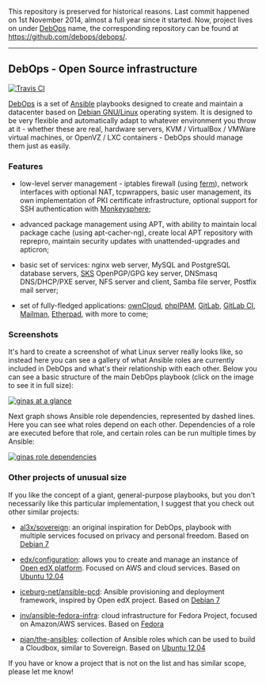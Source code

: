 This repository is preserved for historical reasons. Last commit happened on
1st November 2014, almost a full year since it started. Now, project lives on
under [DebOps](http://debops.org/) name, the corresponding repository can be
found at https://github.com/debops/debops/.

***

## DebOps - Open Source infrastructure

[![Travis CI](https://travis-ci.org/ginas/ginas.png?branch=master)](https://travis-ci.org/ginas/ginas)

[DebOps](http://debops.org/) is a set of [Ansible](http://ansible.com/) playbooks designed to create
and maintain a datacenter based on [Debian GNU/Linux](http://debian.org/)
operating system. It is designed to be very flexible and automatically adapt
to whatever environment you throw at it - whether these are real, hardware
servers, KVM / VirtualBox / VMWare virtual machines, or OpenVZ / LXC
containers - DebOps should manage them just as easily.

### Features

- low-level server management - iptables firewall (using
  [ferm](http://ferm.foo-projects.org/)), network interfaces with optional NAT,
  tcpwrappers, basic user management, its own implementation of PKI certificate
  infrastructure, optional support for SSH authentication with
  [Monkeysphere](http://monkeysphere.info/);

- advanced package management using APT, with ability to maintain local
  package cache (using apt-cacher-ng), create local APT repository with
  reprepro, maintain security updates with unattended-upgrades and apticron;

- basic set of services: nginx web server, MySQL and PostgreSQL database
  servers, [SKS](http://www.keysigning.org/sks/) OpenPGP/GPG key server, DNSmasq
  DNS/DHCP/PXE server, NFS server and client, Samba file server, Postfix mail
  server;

- set of fully-fledged applications: [ownCloud](http://owncloud.org/),
  [phpIPAM](http://phpipam.net/), [GitLab](http://gitlab.org/),
  [GitLab CI](https://www.gitlab.com/gitlab-ci/),
  [Mailman](http://list.org/), [Etherpad](http://etherpad.org/),
  with more to come;

### Screenshots

It's hard to create a screenshot of what Linux server really looks like, so
instead here you can see a gallery of what Ansible roles are currently
included in DebOps and what's their relationship with each other. Below you can
see a basic structure of the main DebOps playbook (click on the image to see
it in full size):

[![ginas at a glance](http://i.imgur.com/4fsJiRI.png)](http://i.imgur.com/4fsJiRI.png)

Next graph shows Ansible role dependencies, represented by dashed lines. Here
you can see what roles depend on each other. Dependencies of a role are
executed before that role, and certain roles can be run multiple times by
Ansible:

[![ginas role dependencies](http://i.imgur.com/DeMRCSp.png)](http://i.imgur.com/DeMRCSp.png)

### Other projects of unusual size

If you like the concept of a giant, general-purpose playbooks, but you don't
necessarily like this particular implementation, I suggest that you check out
other similar projects:

- [al3x/sovereign](https://github.com/al3x/sovereign): an original inspiration
  for DebOps, playbook with multiple services focused on privacy and personal
  freedom. Based on [Debian 7](https://www.debian.org/releases/wheezy/)

- [edx/configuration](https://github.com/edx/configuration): allows you to
  create and manage an instance of [Open edX platform](http://code.edx.org/).
  Focused on AWS and cloud services. Based on [Ubuntu
  12.04](http://releases.ubuntu.com/12.04/)

- [iceburg-net/ansible-pcd](https://github.com/iceburg-net/ansible-pcd):
  Ansible provisioning and deployment framework, inspired by Open edX
  project. Based on [Debian 7](https://www.debian.org/releases/wheezy/)

- [jnv/ansible-fedora-infra](https://github.com/jnv/ansible-fedora-infra):
  cloud infrastructure for Fedora Project, focused on Amazon/AWS services.
  Based on [Fedora](https://fedoraproject.org/)

- [pjan/the-ansibles](https://github.com/pjan/the-ansibles): collection of
  Ansible roles which can be used to build a Cloudbox, similar to Sovereign.
  Based on [Ubuntu 12.04](http://releases.ubuntu.com/12.04/)

If you have or know a project that is not on the list and has similar scope,
please let me know!

